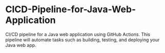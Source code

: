 # CICD-Pipeline-for-Java-Web-Application
 CI/CD pipeline for a Java web application using GitHub Actions. This pipeline will automate tasks such as building, testing, and deploying your Java web app. 
